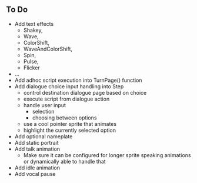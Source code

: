 ## To Do
- Add text effects
	- Shakey,
	- Wave,
	- ColorShift,
	- WaveAndColorShift,
	- Spin,
	- Pulse,
	- Flicker
- ...
- Add adhoc script execution into TurnPage() function
- Add dialogue choice input handling into Step
  - control destination dialogue page based on choice
  - execute script from dialogue action
  - handle user input
    - selection
    - choosing between options
  - use a cool pointer sprite that animates
  - highlight the currently selected option
- Add optional nameplate
- Add static portrait
- Add talk animation
  - Make sure it can be configured for longer sprite speaking animations or dynamically able to handle that
- Add idle animation
- Add vocal pause